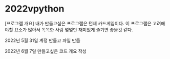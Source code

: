 # 2022vpython
[프로그램 개요]
내가 만들고싶은 프로그램은 턴제 카드게임이다. 이 프로그램은 고려해야할 요소가 많아서 똑똑한 사람 몇몇만 재미있게 즐기면 좋을것 같다.

2022년 5월 31일
계정 만들고 파일 만듬

2022년 6월 7일
만들고싶은 코드 개요 작성
